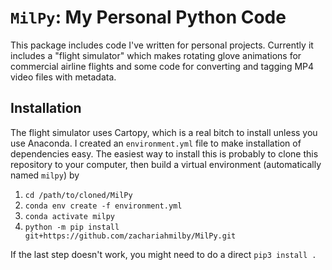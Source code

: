 # `MilPy`: My Personal Python Code

This package includes code I've written for personal projects. Currently it 
includes a "flight simulator" which makes rotating glove animations for 
commercial airline flights and some code for converting and tagging MP4 video
files with metadata.

## Installation
The flight simulator uses Cartopy, which is a real bitch to install unless you
use Anaconda. I created an `environment.yml` file to make installation of
dependencies easy. The easiest way to install this is probably to clone this
repository to your computer, then build a virtual environment (automatically
named `milpy`) by
1. `cd /path/to/cloned/MilPy`
2. `conda env create -f environment.yml`
3. `conda activate milpy`
4. `python -m pip install git+https://github.com/zachariahmilby/MilPy.git`

If the last step doesn't work, you might need to do a direct `pip3 install .`